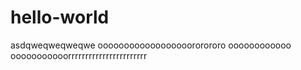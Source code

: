 # hello-world
asdqweqweqweqwe
oooooooooooooooooororororo  oooooooooooo  
ooooooooooorrrrrrrrrrrrrrrrrrrrrrr
